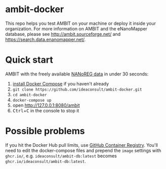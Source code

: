 # ambit-docker
This repo helps you test AMBIT on your machine or deploy it inside your organization. For more information on AMBIT and the eNanoMapper database, please see http://ambit.sourceforge.net/ and https://search.data.enanomapper.net/.


# Quick start
AMBIT with the freely available [NANoREG data](https://search.data.enanomapper.net/about/nanoreg/) in under 30 seconds:
1. [install Docker Compose](https://docs.docker.com/compose/install/) if you haven't already
1. `git clone https://github.com/ideaconsult/ambit-docker.git`
1. `cd ambit-docker`
1. `docker-compose up`
1. open http://127.0.0.1:8080/ambit
1. <kbd>Ctrl</kbd>+<kbd>C</kbd> in the console to stop it

# Possible problems
If you hit the Docker Hub pull limits, use [GitHub Container Registry](https://github.com/orgs/ideaconsult/packages). You'll need to edit the docker-compose files and prepend the `image` settings with `ghcr.io/`, e.g. `ideaconsult/ambit-db:latest` becomes `ghcr.io/ideaconsult/ambit-db:latest`.
